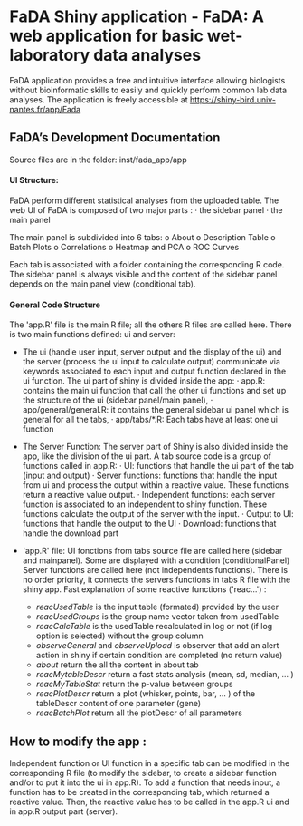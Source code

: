 # FaDA Shiny application - FaDA: A web application for basic wet-laboratory data analyses

FaDA application provides a free and intuitive interface allowing biologists without bioinformatic skills to easily and quickly perform common lab data analyses.
The application is freely accessible at https://shiny-bird.univ-nantes.fr/app/Fada


##  FaDA’s Development Documentation
Source files are in the folder: inst/fada_app/app

#### UI Structure:
FaDA perform different statistical analyses from the uploaded table.
The web UI of FaDA is composed of two major parts :
·	the sidebar panel
·	the main panel

The main panel is subdivided into 6 tabs:
o	About
o	Description Table
o	Batch Plots
o	Correlations
o	Heatmap and PCA
o	ROC Curves

Each tab is associated with a folder containing the corresponding R code. The sidebar panel is always visible and the content of the sidebar panel depends on the main panel view (conditional tab).

#### General Code Structure
The 'app.R' file is the main R file; all the others R files are called here.
There is two main functions defined: ui and server:
- The ui (handle user input, server output and the display of the ui) and the server (process the ui input to calculate output) communicate via keywords associated to each input and output function declared in the ui function.
The ui part of shiny is divided inside the app:
·	app.R: contains the main ui function that call the other ui functions and set up the structure of the ui (sidebar panel/main panel),
·	app/general/general.R: it contains the general sidebar ui panel which is general for all the tabs,
·	app/tabs/*.R: Each tabs have at least one ui function

- The Server Function:
The server part of Shiny is also divided inside the app, like the division of the ui part.
A tab source code is a group of functions called in app.R:
·	UI: functions that handle the ui part of the tab (input and output)
·	Server functions: functions that handle the input from ui and process the output within a reactive value. These functions return a reactive value output.
·	Independent functions: each server function is associated to an independent to shiny function. These functions calculate the output of the server with the input.
·	Output to UI: functions that handle the output to the UI
·	Download: functions that handle the download part

- 'app.R' file:
UI fonctions from tabs source file are called here (sidebar and mainpanel). Some are displayed with a condition (conditionalPanel)
Server functions are called here (not independents functions). There is no order priority, it connects the servers functions in tabs R file with the shiny app.
Fast explanation of some reactive functions ('reac...') :
	- _reacUsedTable_ is the input table (formated) provided by the user
	- _reacUsedGroups_ is the group name vector taken from usedTable
	- _reacCalcTable_ is the usedTable recalculated in log or not (if log option is selected) without the group column
	- _observeGeneral_ and _observeUpload_ is observer that add an alert action in shiny if certain condition are completed (no return value)
	- _about_ return the all the content in about tab
	- _reacMytableDescr_ return a fast stats analysis (mean, sd, median, ... )
	- _reacMyTableStat_ return the p-value between groups
	- _reacPlotDescr_ return a plot (whisker, points, bar, ... ) of the tableDescr content of one parameter (gene)
	- _reacBatchPlot_ return all the plotDescr of all parameters
  
## How to modify the app :
Independent function or UI function in a specific tab can be modified in the corresponding R file (to modify the sidebar, to create a sidebar function and/or to put it into the ui in app.R).
To add a function that needs input, a function has to be created in the corresponding tab, which returned a reactive value. Then, the reactive value has to be called in the app.R ui and in app.R output part (server).
